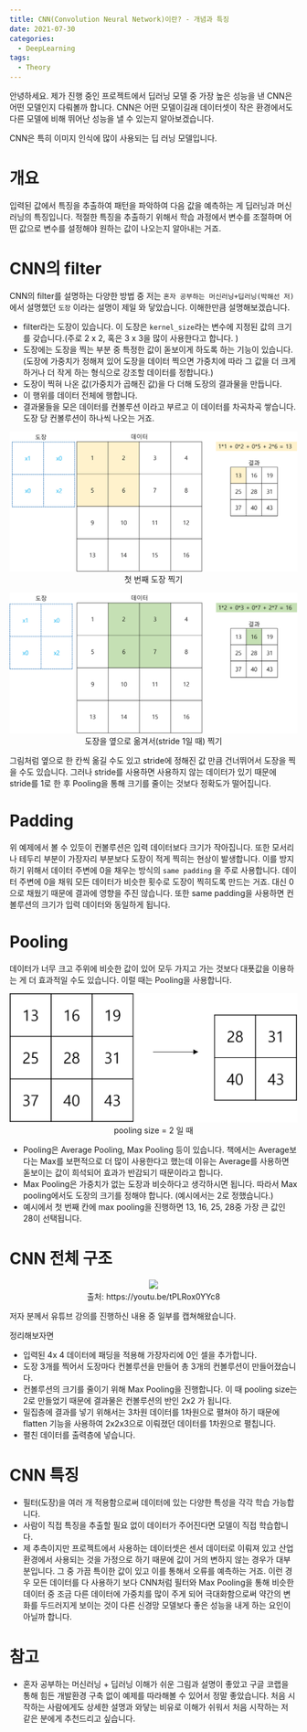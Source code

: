 ```yaml
---
title: CNN(Convolution Neural Network)이란? - 개념과 특징
date: 2021-07-30
categories:
  - DeepLearning
tags:
  - Theory
---
```

안녕하세요. 제가 진행 중인 프로젝트에서 딥러닝 모델 중 가장 높은 성능을 낸 CNN은 어떤 모델인지 다뤄볼까 합니다. CNN은 어떤 모델이길래 데이터셋이 작은 환경에서도 다른 모델에 비해 뛰어난 성능을 낼 수 있는지 알아보겠습니다.

CNN은 특히 이미지 인식에 많이 사용되는 딥 러닝 모델입니다. 

# 개요

입력된 값에서 특징을 추출하여 패턴을 파악하여 다음 값을 예측하는 게 딥러닝과 머신러닝의 특징입니다. 적절한 특징을 추출하기 위해서 학습 과정에서 변수를 조절하며 어떤 값으로 변수를 설정해야 원하는 값이 나오는지 알아내는 거죠. 

# CNN의 filter

CNN의 filter를 설명하는 다양한 방법 중 저는 `혼자 공부하는 머신러닝+딥러닝(박해선 저)` 에서 설명했던 `도장` 이라는 설명이 제일 와 닿았습니다. 이해한만큼 설명해보겠습니다. 

- filter라는 도장이 있습니다. 이 도장은 `kernel_size`라는 변수에 지정된 값의 크기를 갖습니다.(주로 2 x 2, 혹은 3 x 3을 많이 사용한다고 합니다. )
- 도장에는 도장을 찍는 부분 중 특정한 값이 돋보이게 하도록 하는 기능이 있습니다.(도장에 가중치가 정해져 있어 도장을 데이터 찍으면 가중치에 따라 그 값을 더 크게 하거나 더 작게 하는 형식으로 강조할 데이터를 정합니다.)
- 도장이 찍혀 나온 값(가중치가 곱해진 값)을 다 더해 도장의 결과물을 만듭니다.
- 이 행위를 데이터 전체에 행합니다.
- 결과물들을 모은 데이터를 컨볼루션 이라고 부르고 이 데이터를 차곡차곡 쌓습니다. 도장 당 컨볼루션이 하나씩 나오는 거죠.

<p align = "center">
  <img src = "/assets/images/CONV1.png"> <br/>
  첫 번째 도장 찍기
</p>

<p align = "center">
  <img src = "/assets/images/CONV2.png"> <br/>
  도장을 옆으로 옮겨서(stride 1일 때) 찍기
</p>

그림처럼 옆으로 한 칸씩 옮길 수도 있고 stride에 정해진 값 만큼 건너뛰어서 도장을 찍을 수도 있습니다. 그러나 stride를 사용하면 사용하지 않는 데이터가 있기 때문에 stride를 1로 한 후 Pooling을 통해 크기를 줄이는 것보다 정확도가 떨어집니다. 

# Padding

위 예제에서 볼 수 있듯이 컨볼루션은 입력 데이터보다 크기가 작아집니다. 또한 모서리나 테두리 부분이 가장자리 부분보다 도장이 적게 찍히는 현상이 발생합니다. 이를 방지하기 위해서 데이터 주변에 0을 채우는 방식의 `same padding` 을 주로 사용합니다. 데이터 주변에 0을 채워 모든 데이터가 비슷한 횟수로 도장이 찍히도록 만드는 거죠. 대신 0으로 채웠기 때문에 결과에 영향을 주진 않습니다. 또한 same padding을 사용하면 컨볼루션의 크기가 입력 데이터와 동일하게 됩니다.

# Pooling

데이터가 너무 크고 주위에 비슷한 값이 있어 모두 가지고 가는 것보다 대푯값을 이용하는 게 더 효과적일 수도 있습니다. 이럴 때는 Pooling을 사용합니다.

<p align = "center">
  <img src = "/assets/images/CONV3.png"> <br/>
  pooling size = 2 일 때
</p>

- Pooling은 Average Pooling, Max Pooling 등이 있습니다. 책에서는 Average보다는 Max를 보편적으로 더 많이 사용한다고 했는데 이유는 Average를 사용하면 돋보이는 값이 희석되어 효과가 반감되기 때문이라고 합니다.
- Max Pooling은 가중치가 없는 도장과 비슷하다고 생각하시면 됩니다. 따라서 Max pooling에서도 도장의 크기를 정해야 합니다. (예시에서는 2로 정했습니다.)
- 예시에서 첫 번째 칸에 max pooling을 진행하면 13, 16, 25, 28중 가장 큰 값인 28이 선택됩니다.

# CNN 전체 구조

<p align = "center">
  <img src = "https://user-images.githubusercontent.com/74483608/127599235-2335c3b4-8e57-42ad-9c4d-391d440982c0.png"> <br/>
  출처: https://youtu.be/tPLRox0YYc8
</p>

저자 분께서 유튜브 강의를 진행하신 내용 중 일부를 캡쳐해왔습니다.

정리해보자면 

- 입력된 4x 4 데이터에 패딩을 적용해 가장자리에 0인 셀을 추가합니다.
- 도장 3개를 찍어서 도장마다 컨볼루션을 만들어 총 3개의 컨볼루션이 만들어졌습니다.
- 컨볼루션의 크기를 줄이기 위해 Max Pooling을 진행합니다. 이 때 pooling size는 2로 만들었기 때문에 결과물은 컨볼루션의 반인 2x2 가 됩니다.
- 밀집층에 결과를 넣기 위해서는 3차원 데이터를 1차원으로 펼쳐야 하기 때문에 flatten 기능을 사용하여 2x2x3으로 이뤄졌던 데이터를 1차원으로 펼칩니다.
- 펼친 데이터를 출력층에 넣습니다.

# CNN 특징

- 필터(도장)을 여러 개 적용함으로써 데이터에 있는 다양한 특성을 각각 학습 가능합니다.
- 사람이 직접 특징을 추출할 필요 없이 데이터가 주어진다면 모델이 직접 학습합니다.
- 제 추측이지만 프로젝트에서 사용하는 데이터셋은 센서 데이터로 이뤄져 있고 산업 환경에서 사용되는 것을 가정으로 하기 때문에 값이 거의 변하지 않는 경우가 대부분입니다. 그 중 가끔 특이한 값이 있고 이를 통해서 오류를 예측하는 거죠. 이런 경우 모든 데이터를 다 사용하기 보다 CNN처럼 필터와 Max Pooling을 통해 비슷한 데이터 중 조금 다른 데이터에 가중치를 많이 주게 되어 극대화함으로써 약간의 변화를 두드러지게 보이는 것이 다른 신경망 모델보다 좋은 성능을 내게 하는 요인이 아닐까 합니다.

# 참고
- 혼자 공부하는 머신러닝 + 딥러닝
  이해가 쉬운 그림과 설명이 좋았고 구글 코랩을 통해 힘든 개발환경 구축 없이 예제를 따라해볼 수 있어서 정말 좋았습니다. 처음 시작하는 사람에게도 상세한 설명과 와닿는 비유로 이해가 쉬워서 처음 시작하는 저 같은 분에게 추천드리고 싶습니다.
